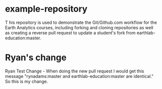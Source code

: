# example-repository
T
his repository is used to demonstrate the Git/Github.com workflow for the Earth Analytics courses, including forking and cloning repositories as well as creating a reverse pull request to update a student's fork from earthlab-education:master.

# Ryan's change 
Ryan Test Change - When doing the new pull request I would get this message "rynadams:master and earthlab-education:master are identical." So this is my change. 
 
